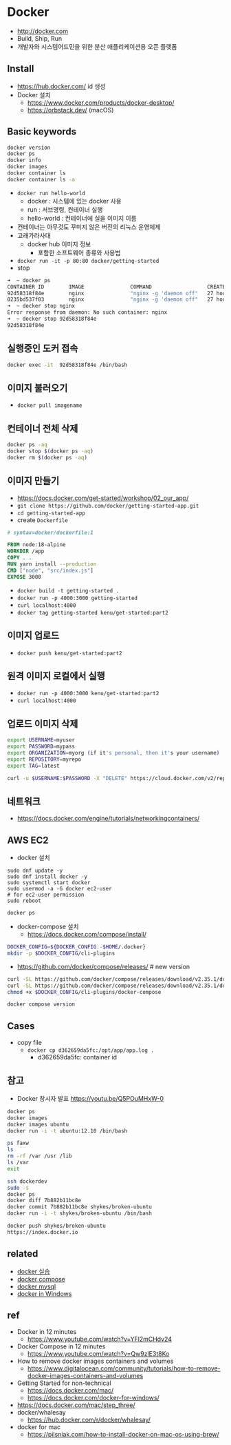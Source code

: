 # Docker

- http://docker.com
- Build, Ship, Run
- 개발자와 시스템어드민을 위한 분산 애플리케이션용 오픈 플랫폼

## Install
- https://hub.docker.com/ id 생성
- Docker 설치
  - https://www.docker.com/products/docker-desktop/
  - https://orbstack.dev/ (macOS)

## Basic keywords
```sh
docker version
docker ps
docker info
docker images
docker container ls
docker container ls -a
```

- `docker run hello-world`
  - docker : 시스템에 있는 docker 사용
  - run : 서브명령, 컨테이너 실행
  - hello-world : 컨테이너에 실을 이미지 이름
- 컨테이너는 아무것도 꾸미지 않은 버전의 리눅스 운영체제
- 고래가라사대
  - docker hub 이미지 정보
    - 포함한 소프트웨어 종류와 사용법
- `docker run -it -p 80:80 docker/getting-started`
- stop

```sh
➜  ~ docker ps
CONTAINER ID        IMAGE               COMMAND                  CREATED             STATUS              PORTS                         NAMES
92d58318f84e        nginx               "nginx -g 'daemon off"   27 hours ago        Up 27 hours         0.0.0.0:80->80/tcp, 443/tcp   webserver
0235bd537f03        nginx               "nginx -g 'daemon off"   27 hours ago        Up 27 hours         80/tcp, 443/tcp               boring_hypatia
➜  ~ docker stop nginx
Error response from daemon: No such container: nginx
➜  ~ docker stop 92d58318f84e
92d58318f84e
```

## 실행중인 도커 접속

```sh
docker exec -it  92d58318f84e /bin/bash
```

## 이미지 불러오기
- `docker pull imagename`

## 컨테이너 전체 삭제
```sh
docker ps -aq
docker stop $(docker ps -aq)
docker rm $(docker ps -aq)
```

## 이미지 만들기
- https://docs.docker.com/get-started/workshop/02_our_app/
- `git clone https://github.com/docker/getting-started-app.git`
- `cd getting-started-app`
- create `Dockerfile`

```dockerfile
# syntax=docker/dockerfile:1

FROM node:18-alpine
WORKDIR /app
COPY . .
RUN yarn install --production
CMD ["node", "src/index.js"]
EXPOSE 3000
```

- `docker build -t getting-started .`
- `docker run -p 4000:3000 getting-started`
- `curl localhost:4000`
- `docker tag getting-started kenu/get-started:part2`

## 이미지 업로드
- `docker push kenu/get-started:part2`

## 원격 이미지 로컬에서 실행
- `docker run -p 4000:3000 kenu/get-started:part2`
- `curl localhost:4000`

## 업로드 이미지 삭제
```sh
export USERNAME=myuser
export PASSWORD=mypass
export ORGANIZATION=myorg (if it's personal, then it's your username)
export REPOSITORY=myrepo
export TAG=latest

curl -u $USERNAME:$PASSWORD -X "DELETE" https://cloud.docker.com/v2/repositories/$ORGANIZATION/$REPOSITORY/tags/$TAG/
```

## 네트워크
- https://docs.docker.com/engine/tutorials/networkingcontainers/

## AWS EC2
- docker 설치

```
sudo dnf update -y
sudo dnf install docker -y
sudo systemctl start docker
sudo usermod -a -G docker ec2-user
# for ec2-user permission
sudo reboot

docker ps
```

- docker-compose 설치
  - https://docs.docker.com/compose/install/

```sh
DOCKER_CONFIG=${DOCKER_CONFIG:-$HOME/.docker}
mkdir -p $DOCKER_CONFIG/cli-plugins
```

- https://github.com/docker/compose/releases/ # new version
```sh
curl -SL https://github.com/docker/compose/releases/download/v2.35.1/docker-compose-linux-x86_64 -o $DOCKER_CONFIG/cli-plugins/docker-compose
curl -SL https://github.com/docker/compose/releases/download/v2.35.1/docker-compose-linux-aarch64 -o $DOCKER_CONFIG/cli-plugins/docker-compose
chmod +x $DOCKER_CONFIG/cli-plugins/docker-compose
```

```sh
docker compose version
```

## Cases
- copy file
  - `docker cp d362659da5fc:/opt/app/app.log .`
    - d362659da5fc: container id

## 참고

- Docker 창시자 발표 https://youtu.be/Q5POuMHxW-0

```sh
docker ps
docker images
docker images ubuntu
docker run -i -t ubuntu:12.10 /bin/bash

ps faxw
ls
rm -rf /var /usr /lib
ls /var
exit

ssh dockerdev
sudo -s
docker ps
docker diff 7b882b11bc8e
docker commit 7b882b11bc8e shykes/broken-ubuntu
docker run -i -t shykes/broken-ubuntu /bin/bash

docker push shykes/broken-ubuntu
https://index.docker.io
```

## related
- [docker 실습](/mib/docker/docker-exec)
- [docker compose](/mib/docker/compose)
- [docker mysql](/mib/docker/mysql)
- [docker in Windows](/mib/docker/win)

## ref
- Docker in 12 minutes
  - https://www.youtube.com/watch?v=YFl2mCHdv24
- Docker Compose in 12 minutes
  - https://www.youtube.com/watch?v=Qw9zlE3t8Ko
- How to remove docker images containers and volumes
  - https://www.digitalocean.com/community/tutorials/how-to-remove-docker-images-containers-and-volumes
- Getting Started for non-technical
  - https://docs.docker.com/mac/
  - https://docs.docker.com/docker-for-windows/
- https://docs.docker.com/mac/step_three/
- docker/whalesay
  - https://hub.docker.com/r/docker/whalesay/
- docker for mac
  - https://pilsniak.com/how-to-install-docker-on-mac-os-using-brew/
